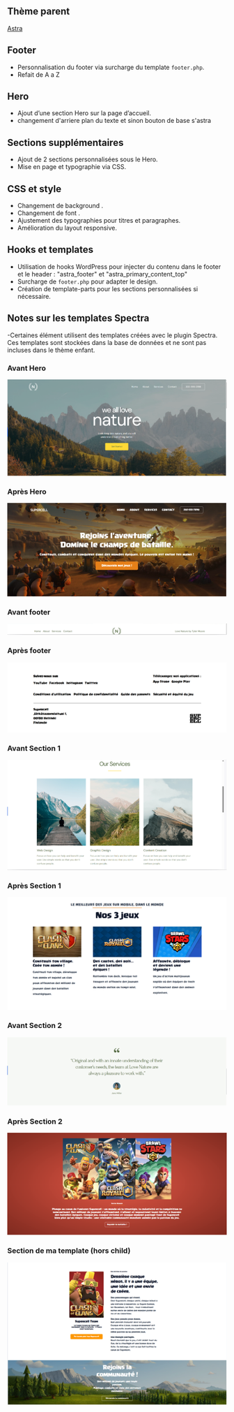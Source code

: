 ## Thème parent
[Astra](https://wordpress.org/themes/astra/)
## Footer
- Personnalisation du footer via surcharge du template `footer.php`.
- Refait de A a Z

## Hero
- Ajout d’une section Hero sur la page d’accueil.
- changement d'arriere plan du texte et sinon bouton de base s'astra 

## Sections supplémentaires
- Ajout de 2 sections personnalisées sous le Hero.
- Mise en page et typographie via CSS.

## CSS et style
- Changement de background .
- Changement de font .
- Ajustement des typographies pour titres et paragraphes.
- Amélioration du layout responsive.

## Hooks et templates
- Utilisation de hooks WordPress pour injecter du contenu dans le footer et le header :
   "astra_footer" et "astra_primary_content_top"
- Surcharge de `footer.php` pour adapter le design.
- Création de template-parts pour les sections personnalisées si nécessaire.
  
## Notes sur les templates Spectra
-Certaines élément utilisent des templates créées avec le plugin Spectra. Ces templates sont stockées dans la base de données et ne sont pas incluses dans le thème enfant. 

### Avant Hero 
![Avant](images/Hero-avt.png)

### Après Hero
![Après](images/Hero-apt.png)

### Avant footer 
![Avant](images/Footer-avt.png)

### Après footer
![Après](images/Footer-apt.png)


### Avant Section 1
![Avant](images/Section1-avt.png)

### Après Section 1
![Après](images/Section1-apt.png)

### Avant Section 2
![Avant](images/Section2-avt.png)

### Après Section 2
![Après](images/Section2-apt.png)

### Section de ma template (hors child)

![template](images/Hors-child.png)